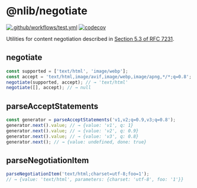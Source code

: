 # @nlib/negotiate

[![.github/workflows/test.yml](https://github.com/nlibjs/negotiate/actions/workflows/test.yml/badge.svg)](https://github.com/nlibjs/negotiate/actions/workflows/test.yml)
[![codecov](https://codecov.io/gh/nlibjs/negotiate/graph/badge.svg?token=uSsvlnhMEO)](https://codecov.io/gh/nlibjs/negotiate)

Utilities for content negotiation described in [Section 5.3 of RFC 7231].

[Section 5.3 of RFC 7231]: https://www.rfc-editor.org/rfc/rfc7231.html#section-5.3

## negotiate

```typescript
const supported = ['text/html', 'image/webp'];
const accept = 'text/html,image/avif,image/webp,image/apng,*/*;q=0.8';
negotiate(supported, accept); // → 'text/html'
negotiate([], accept); // → null
```

## parseAcceptStatements

```typescript
const generator = parseAcceptStatements('v1,v2;q=0.9,v3;q=0.8');
generator.next().value; // → {value: 'v1', q: 1}
generator.next().value; // → {value: 'v2', q: 0.9}
generator.next().value; // → {value: 'v3', q: 0.8}
generator.next(); // → {value: undefined, done: true}
```

## parseNegotiationItem

```typescript
parseNegotiationItem('text/html;charset=utf-8;foo=1');
// → {value: 'text/html', parameters: {charset: 'utf-8', foo: '1'}}
```
